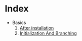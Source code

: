 # Index

* Basics
    1. [After installation][after installation]
    2. [Initialization And Branching][initialization and branching]

[after installation]: ./chapters/git_basics.md
[initialization and branching]: ./chapters/initializtion_and_branching.md
